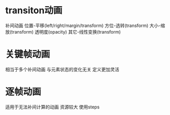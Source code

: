 # transiton动画
补间动画
位置-平移(left/right/margin/transform)
方位-选转(transform)
大小-缩放(transform)
透明度(opacity)
其它-线性变换(transform)
# 关键帧动画
相当于多个补间动画
与元素状态的变化无关
定义更加灵活
# 逐帧动画
适用于无法补间计算的动画
资源较大
使用steps